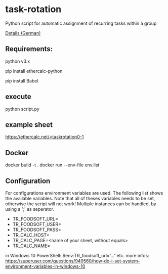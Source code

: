 # task-rotation

Python script for automatic assignment of recurring tasks within a group

[Details (German)](https://github.com/twothreenine/task-rotation/blob/master/manuals/manual_de.md)

## Requirements:

 python v3.x
 
 pip install ethercalc-python
 
 pip install Babel

## execute

 python script.py

## example sheet

https://ethercalc.net/=taskrotation0-1

## Docker

  docker build -t <image-name> .
  docker run --env-file env.list <image-name>

## Configuration
For configurations environment variables are used. The following list shows the available variables.
Note that all of theses variables needs to be set, otherwise the script will not work! Multiple instances can be handled, by using a ';' as seperator.
* TR_FOODSOFT_URL=<url to your foodsoft instance>
* TR_FOODSOFT_USER=<foodsoft-user>
* TR_FOODSOFT_PASS=<foodsoft-password>
* TR_CALC_HOST=<url to ethercalc instance>
* TR_CALC_PAGE=<name of your sheet, without equals>
* TR_CALC_NAME=<name for your sheet human readable>

in Windows 10 PowerShell:
$env:TR_foodsoft_url='...'
etc.
more infos: https://superuser.com/questions/949560/how-do-i-set-system-environment-variables-in-windows-10
